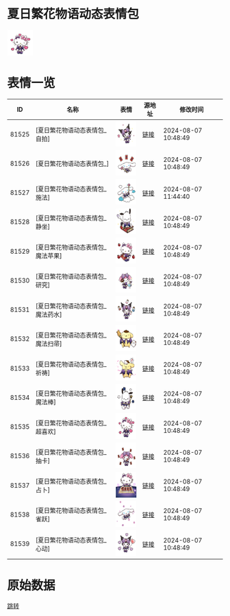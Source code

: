 # 夏日繁花物语动态表情包

<img src="./cover.png" height="60" alt="cover" />

# 表情一览

|ID|名称|表情|源地址|修改时间|
|----|----|----|----|----|
|81525|[夏日繁花物语动态表情包_自拍]|<img src="./pic/081525_%5B夏日繁花物语动态表情包_自拍%5D.gif" height="60" alt="自拍"/>|[链接](https://i0.hdslb.com/bfs/emote/e9a06922161abcf3e1302a5dcad4702b3be29ae2.gif)|2024-08-07 10:48:49|
|81526|[夏日繁花物语动态表情包_]|<img src="./pic/081526_%5B夏日繁花物语动态表情包_%5D.gif" height="60" alt="null"/>|[链接](https://i0.hdslb.com/bfs/emote/92a6cb81c1c8e3e7ccb8a70e0693d55aebbda997.gif)|2024-08-07 10:48:49|
|81527|[夏日繁花物语动态表情包_施法]|<img src="./pic/081527_%5B夏日繁花物语动态表情包_施法%5D.gif" height="60" alt="施法"/>|[链接](https://i0.hdslb.com/bfs/emote/2e965b11933141e409773d970ceff3b3d7401469.gif)|2024-08-07 11:44:40|
|81528|[夏日繁花物语动态表情包_静坐]|<img src="./pic/081528_%5B夏日繁花物语动态表情包_静坐%5D.gif" height="60" alt="静坐"/>|[链接](https://i0.hdslb.com/bfs/emote/6745c2cda109db424bd0647c4d99bebb7d4c62e3.gif)|2024-08-07 10:48:49|
|81529|[夏日繁花物语动态表情包_魔法苹果]|<img src="./pic/081529_%5B夏日繁花物语动态表情包_魔法苹果%5D.gif" height="60" alt="魔法苹果"/>|[链接](https://i0.hdslb.com/bfs/emote/737ee2c749da40115a07b370f4e0930311b78ef0.gif)|2024-08-07 10:48:49|
|81530|[夏日繁花物语动态表情包_研究]|<img src="./pic/081530_%5B夏日繁花物语动态表情包_研究%5D.gif" height="60" alt="研究"/>|[链接](https://i0.hdslb.com/bfs/emote/523092f54cee45adbb608fec0e6a8a5e76b4f4e2.gif)|2024-08-07 10:48:49|
|81531|[夏日繁花物语动态表情包_魔法药水]|<img src="./pic/081531_%5B夏日繁花物语动态表情包_魔法药水%5D.gif" height="60" alt="魔法药水"/>|[链接](https://i0.hdslb.com/bfs/emote/56725b302d0584b3aae3a04af76da8f3adb9a9be.gif)|2024-08-07 10:48:49|
|81532|[夏日繁花物语动态表情包_魔法扫帚]|<img src="./pic/081532_%5B夏日繁花物语动态表情包_魔法扫帚%5D.gif" height="60" alt="魔法扫帚"/>|[链接](https://i0.hdslb.com/bfs/emote/ba2b171a38ec99049c2591ca0a5b0e175da2cf63.gif)|2024-08-07 10:48:49|
|81533|[夏日繁花物语动态表情包_祈祷]|<img src="./pic/081533_%5B夏日繁花物语动态表情包_祈祷%5D.gif" height="60" alt="祈祷"/>|[链接](https://i0.hdslb.com/bfs/emote/a558101a0aa3540ea9049ce4a03ddbe20093a894.gif)|2024-08-07 10:48:49|
|81534|[夏日繁花物语动态表情包_魔法棒]|<img src="./pic/081534_%5B夏日繁花物语动态表情包_魔法棒%5D.gif" height="60" alt="魔法棒"/>|[链接](https://i0.hdslb.com/bfs/emote/3a3b20b398b3c1b75bf9dc56d2c44e92fed14db5.gif)|2024-08-07 10:48:49|
|81535|[夏日繁花物语动态表情包_超喜欢]|<img src="./pic/081535_%5B夏日繁花物语动态表情包_超喜欢%5D.gif" height="60" alt="超喜欢"/>|[链接](https://i0.hdslb.com/bfs/emote/89568bd263e62d4badfcaa9ff5e7868108e97e7a.gif)|2024-08-07 10:48:49|
|81536|[夏日繁花物语动态表情包_抽卡]|<img src="./pic/081536_%5B夏日繁花物语动态表情包_抽卡%5D.gif" height="60" alt="抽卡"/>|[链接](https://i0.hdslb.com/bfs/emote/acd545b971515eeccb259303493f8a3e28278fd6.gif)|2024-08-07 10:48:49|
|81537|[夏日繁花物语动态表情包_占卜]|<img src="./pic/081537_%5B夏日繁花物语动态表情包_占卜%5D.gif" height="60" alt="占卜"/>|[链接](https://i0.hdslb.com/bfs/emote/a036b2581396838f5cfb00a61999d27bc3124ae3.gif)|2024-08-07 10:48:49|
|81538|[夏日繁花物语动态表情包_雀跃]|<img src="./pic/081538_%5B夏日繁花物语动态表情包_雀跃%5D.gif" height="60" alt="雀跃"/>|[链接](https://i0.hdslb.com/bfs/emote/1a64ea3d3dc2f1feaa55e3d803f51315dd931f39.gif)|2024-08-07 10:48:49|
|81539|[夏日繁花物语动态表情包_心动]|<img src="./pic/081539_%5B夏日繁花物语动态表情包_心动%5D.gif" height="60" alt="心动"/>|[链接](https://i0.hdslb.com/bfs/emote/cf19db43bd0f4a34dba1c442b2acf657f507b1b8.gif)|2024-08-07 10:48:49|

# 原始数据

[跳转](./raw.json)

